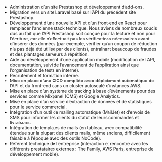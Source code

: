 * Administration d’un site Prestashop et développement d’add-ons.
* Migration vers un site Laravel basé sur l’API du précédent site Prestashop.
* Développement d’une nouvelle API et d’un front-end en React pour remplacer l’ancienne stack technique. Nous avions de nombreux soucis dus au fait que l’API Prestashop soit conçue pour la lecture et non pour l’écriture, car elle n’effectuait pas les vérifications nécessaires avant d’insérer des données (par exemple, vérifier qu’un coupon de réduction n’a pas déjà été utilisé par des clients), entraînant beaucoup de fraudes et des plantages serveurs à répétition.
* Aide au développement d’une application mobile (modification de l’API, documentation, suivi de l’avancement de l’application ainsi que l’organisation de tests en interne).
* Recrutement et formation interne.
* Mise en place d’une CICD complète avec déploiement automatique de l’API et du front-end dans un cluster autoscalé d’instances AWS.
* Mise en place d’un système de tracking à base d’événements pour des services comme Mixpanel (CMS) et Google Analytics.
* Mise en place d’un service d’extraction de données et de statistiques pour le service commercial.
* Intégration d’un outil de mailing automatique (MailJet) et d’envois de SMS pour informer les clients du statut de leurs commandes et livraisons.
* Intégration de templates de mails (en tableau, avec compatibilité étendue sur la plupart des clients mails, même anciens, difficilement faisable à l’époque avec des outils NoCode).
* Référent technique de l’entreprise (interaction et rencontre avec les différents prestataires externes : The Family, AWS Paris, entreprise de développement mobile).
